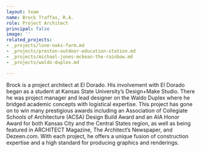 ```yaml
---
layout: team
name: Brock Traffas, R.A.
role: Project Architect
principal: false
image: ''
related_projects:
- _projects/lone-oaks-farm.md
- _projects/preston-outdoor-education-station.md
- _projects/michael-jones-mckean-the-rainbow.md
- _projects/waldo-duplex.md

---
```

Brock is a project architect at El Dorado. His involvement with El Dorado began as a student at Kansas State University’s Design+Make Studio. There he was project manager and lead designer on the Waldo Duplex where he bridged academic concepts with logistical expertise. This project has gone on to win many prestigious awards including an Association of Collegiate Schools of Architecture (ACSA) Design Build Award and an AIA Honor Award for both Kansas City and the Central States region, as well as being featured in ARCHITECT Magazine, The Architect’s Newspaper, and Dezeen.com. With each project, he offers a unique fusion of construction expertise and a high standard for producing graphics and renderings.